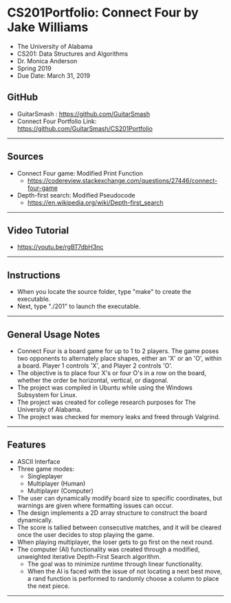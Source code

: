 # CS201Portfolio: Connect Four by Jake Williams
- The University of Alabama
- CS201: Data Structures and Algorithms
- Dr. Monica Anderson
- Spring 2019
- Due Date: March 31, 2019

GitHub
----------------------------------------------------------------------------------------------------------------------------------------
- GuitarSmash : https://github.com/GuitarSmash
- Connect Four Portfolio Link: https://github.com/GuitarSmash/CS201Portfolio
----------------------------------------------------------------------------------------------------------------------------------------

Sources
----------------------------------------------------------------------------------------------------------------------------------------
- Connect Four game: Modified Print Function
  - https://codereview.stackexchange.com/questions/27446/connect-four-game
- Depth-first search: Modified Pseudocode
  - https://en.wikipedia.org/wiki/Depth-first_search
----------------------------------------------------------------------------------------------------------------------------------------

Video Tutorial
----------------------------------------------------------------------------------------------------------------------------------------
- https://youtu.be/rgBT7dbH3nc
----------------------------------------------------------------------------------------------------------------------------------------

Instructions
----------------------------------------------------------------------------------------------------------------------------------------
- When you locate the source folder, type "make" to create the executable.
- Next, type "./201" to launch the executable.
----------------------------------------------------------------------------------------------------------------------------------------

General Usage Notes
----------------------------------------------------------------------------------------------------------------------------------------
- Connect Four is a board game for up to 1 to 2 players. The game poses two opponents to alternately place shapes, either an 'X' or an 'O', within a board. Player 1 controls 'X', and Player 2 controls 'O'.
- The objective is to place four X's or four O's in a row on the board, whether the order be horizontal, vertical, or diagonal.
- The project was compiled in Ubuntu while using the Windows Subsystem for Linux.
- The project was created for college research purposes for The University of Alabama.
- The project was checked for memory leaks and freed through Valgrind.
----------------------------------------------------------------------------------------------------------------------------------------

Features
----------------------------------------------------------------------------------------------------------------------------------------
- ASCII Interface
- Three game modes:
  - Singleplayer
  - Multiplayer (Human)
  - Multiplayer (Computer)
- The user can dynamically modify board size to specific coordinates, but warnings are given where formatting issues can occur.
- The design implements a 2D array structure to construct the board dynamically.
- The score is tallied between consecutive matches, and it will be cleared once the user decides to stop playing the game.
- When playing multiplayer, the loser gets to go first on the next round.
- The computer (AI) functionality was created through a modified, unweighted iterative Depth-First Search algorithm.
  - The goal was to minimize runtime through linear functionality.
  - When the AI is faced with the issue of not locating a next best move, a rand function is performed to randomly choose a column to place the next piece.
----------------------------------------------------------------------------------------------------------------------------------------
